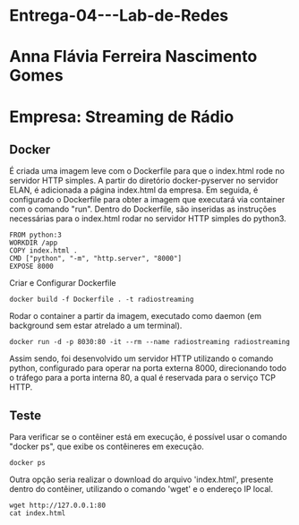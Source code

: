 # Entrega-04---Lab-de-Redes
# Anna Flávia Ferreira Nascimento Gomes
# Empresa: Streaming de Rádio

## Docker
É criada uma imagem leve com o Dockerfile para que o index.html rode no servidor HTTP simples. A partir do diretório docker-pyserver no servidor ELAN, é adicionada a página index.html da empresa. Em seguida, é configurado o Dockerfile para obter a imagem que executará via container com o comando "run". Dentro do Dockerfile, são inseridas as instruções necessárias para o index.html rodar no servidor HTTP simples do python3. 

````
FROM python:3
WORKDIR /app
COPY index.html .
CMD ["python", "-m", "http.server", "8000"]
EXPOSE 8000

````

Criar e Configurar Dockerfile
````
docker build -f Dockerfile . -t radiostreaming
````
Rodar o container a partir da imagem,  executado como daemon (em background sem estar atrelado a um terminal).
````
docker run -d -p 8030:80 -it --rm --name radiostreaming radiostreaming
````

Assim sendo, foi desenvolvido um servidor HTTP utilizando o comando python, configurado para operar na porta externa 8000, direcionando todo o tráfego para a porta interna 80, a qual é reservada para o serviço TCP HTTP.
## Teste
Para verificar se o contêiner está em execução, é possível usar o comando "docker ps", que exibe os contêineres em execução.
````
docker ps
````
Outra opção seria realizar o download do arquivo 'index.html', presente dentro do contêiner, utilizando o comando 'wget' e o endereço IP local.
````
wget http://127.0.0.1:80
cat index.html
````
